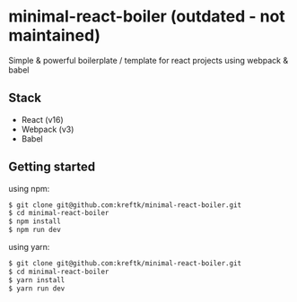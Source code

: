 # minimal-react-boiler (outdated - not maintained)
Simple &amp; powerful boilerplate / template for react projects using webpack &amp; babel

## Stack
* React (v16)
* Webpack (v3)
* Babel

## Getting started
using npm:
```bash
$ git clone git@github.com:kreftk/minimal-react-boiler.git
$ cd minimal-react-boiler
$ npm install
$ npm run dev
```

using yarn:
```bash
$ git clone git@github.com:kreftk/minimal-react-boiler.git
$ cd minimal-react-boiler
$ yarn install
$ yarn run dev
```

